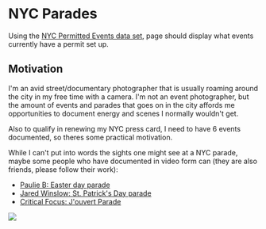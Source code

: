 # NYC Parades

Using the [NYC Permitted Events data set](https://data.cityofnewyork.us/City-Government/NYC-Permitted-Event-Information/tvpp-9vvx), page should display what events currently have a permit set up.

## Motivation

I'm an avid street/documentary photographer that is usually roaming around the city in my free time with a camera. I'm not an event photographer, but the amount of events and parades that goes on in the city affords me opportunities to document energy and scenes I normally wouldn't get. 

Also to qualify in renewing my NYC press card, I need to have 6 events documented, so theres some practical motivation.

While I can't put into words the sights one might see at a NYC parade, maybe some people who have documented in video form can (they are also friends, please follow their work):

* [Paulie B: Easter day parade](https://www.youtube.com/watch?v=WT0dYvMoRQI)
* [Jared Winslow: St. Patrick's Day parade](https://www.youtube.com/watch?v=psASezft9Eg)
* [Critical Focus: J'ouvert Parade](https://www.youtube.com/watch?v=ktgy0aCTrx8)


![](https://i.ytimg.com/vi/OKOnmH0qC2k/maxresdefault.jpg)